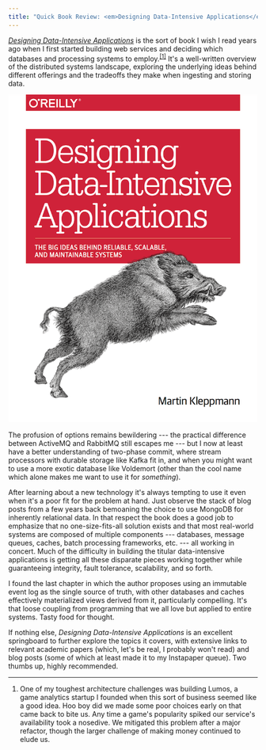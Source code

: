 ```yaml
---
title: "Quick Book Review: <em>Designing Data-Intensive Applications</em>"
---
```


*[Designing Data-Intensive Applications](https://dataintensive.net)* is the sort of book I wish I read years ago when I first started building web services and deciding which databases and processing systems to employ.<sup><a href="#fn1" id="r1">[1]</a></sup> It's a well-written overview of the distributed systems landscape, exploring the underlying ideas behind different offerings and the tradeoffs they make when ingesting and storing data.

<img alt="Designing Data-Intensive Applications book cover" src="/images/designing-data-intensive-applications.png">

The profusion of options remains bewildering --- the practical difference between ActiveMQ and RabbitMQ still escapes me --- but I now at least have a better understanding of two-phase commit, where stream processors with durable storage like Kafka fit in, and when you might want to use a more exotic database like Voldemort (other than the cool name which alone makes me want to use it for *something*).

After learning about a new technology it's always tempting to use it even when it's a poor fit for the problem at hand. Just observe the stack of blog posts from a few years back bemoaning the choice to use MongoDB for inherently relational data. In that respect the book does a good job to emphasize that no one-size-fits-all solution exists and that most real-world systems are composed of multiple components --- databases, message queues, caches, batch processing frameworks, etc. --- all working in concert. Much of the difficulty in building the titular data-intensive applications is getting all these disparate pieces working together while guaranteeing integrity, fault tolerance, scalability, and so forth.

I found the last chapter in which the author proposes using an immutable event log as the single source of truth, with other databases and caches effectively materialized views derived from it, particularly compelling. It's that loose coupling from programming that we all love but applied to entire systems. Tasty food for thought.

If nothing else, *Designing Data-Intensive Applications* is an excellent springboard to further explore the topics it covers, with extensive links to relevant academic papers (which, let's be real, I probably won't read) and blog posts (some of which at least made it to my Instapaper queue). Two thumbs up, highly recommended.


---

<ol class="footnotes">
    <li id="fn1">One of my toughest architecture challenges was building Lumos, a game analytics startup I founded when this sort of business seemed like a good idea. Hoo boy did we made some poor choices early on that came back to bite us. Any time a game's popularity spiked our service's availability took a nosedive. We mitigated this problem after a major refactor, though the larger challenge of making money continued to elude us.<a href="#r1" class="return"></a></li>
</ol>

